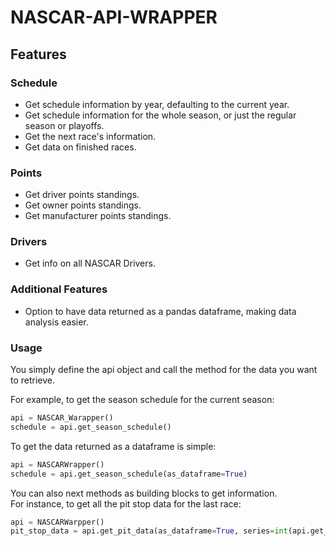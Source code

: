 # NASCAR-API-WRAPPER  
## Features  
### Schedule  
- Get schedule information by year, defaulting to the current year. 
- Get schedule information for the whole season, or just the regular season or playoffs.  
- Get the next race's information.
- Get data on finished races.  
  
### Points
- Get driver points standings.  
- Get owner points standings.  
- Get manufacturer points standings.  
  
### Drivers
- Get info on all NASCAR Drivers.  
  
### Additional Features  
- Option to have data returned as a pandas dataframe, making data analysis easier.  
   
### Usage  
You simply define the api object and call the method for the data you want to retrieve.  
  
For example, to get the season schedule for the current season:  
```python
api = NASCAR_Warapper()
schedule = api.get_season_schedule()
```  
  
To get the data returned as a dataframe is simple:
```python
api = NASCARWrapper()
schedule = api.get_season_schedule(as_dataframe=True)
```  
  
You can also next methods as building blocks to get information.  
For instance, to get all the pit stop data for the last race:  
```python
api = NASCARWarpper()
pit_stop_data = api.get_pit_data(as_dataframe=True, series=int(api.get_finished_races()[-1]["series_id"]), race_id=api.get_finished_races()[-1]["race_id"]))
```
